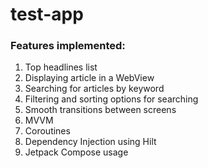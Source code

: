 # test-app

### Features implemented:
1. Top headlines list
2. Displaying article in a WebView
3. Searching for articles by keyword
4. Filtering and sorting options for searching
5. Smooth transitions between screens
6. MVVM
7. Coroutines
8. Dependency Injection using Hilt
9. Jetpack Compose usage
